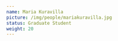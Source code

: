 ```yaml
---
name: Maria Kuravilla
picture: /img/people/mariakuravilla.jpg
status: Graduate Student
weight: 20
---
```

